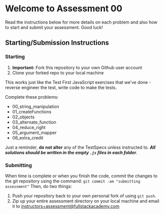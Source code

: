 # Welcome to Assessment 00
Read the instructions below for more details on each problem and also how to start and submit your assessment. Good luck!

## Starting/Submission Instructions

### Starting

1. **Important:** Fork this repository to your own Github user account
2. Clone your forked repo to your local machine

This works just like the Test First JavaScript exercises that we've done - reverse engineer the test, write code to make the tests.

Complete these problems:

- 00_string_manipulation
- 01_createFunctions
- 02_objects
- 03_alternate_function
- 04_reduce_right
- 05_argument_mapper
- 06_extra_credit


Just a reminder, **do not alter** any of the TestSpecs unless instructed to. ***All solutions should be written in the empty `.js` files in each folder***.

### Submitting

When time is complete or when you finish the code, commit the changes to the git repository using the command: `git commit -am "submitting assessment"` Then, do two things:

1. Push your repository back to your own personal fork of using `git push`.
2. Zip up your entire assessment directory on your local machine and email it to instructors+assessment@fullstackacademy.com